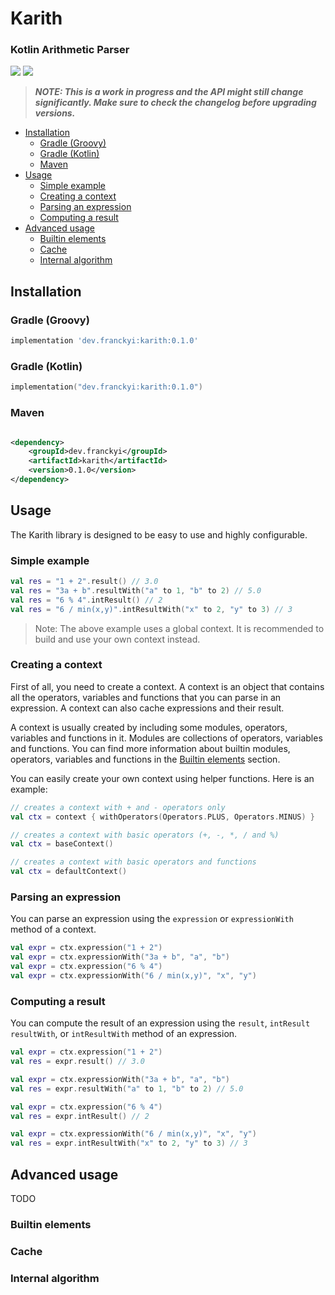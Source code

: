 # Karith

### Kotlin Arithmetic Parser

[![](https://img.shields.io/maven-central/v/dev.franckyi/karith)](https://search.maven.org/artifact/dev.franckyi.karith/karith)
[![](https://img.shields.io/github/license/Franckyi/Karith)](https://mit-license.org/)

> ***NOTE: This is a work in progress and the API might still change significantly. Make sure to check the changelog
before upgrading versions.***

* [Installation](#installation)
    * [Gradle (Groovy)](#gradle-(groovy))
    * [Gradle (Kotlin)](#gradle-(kotlin))
    * [Maven](#maven)
* [Usage](#usage)
    * [Simple example](#simple-example)
    * [Creating a context](#creating-a-context)
    * [Parsing an expression](#parsing-an-expression)
    * [Computing a result](#computing-a-result)
* [Advanced usage](#advanced-usage)
    * [Builtin elements](#builtin-elements)
    * [Cache](#cache)
    * [Internal algorithm](#internal-algorithm)

## Installation

### Gradle (Groovy)

```groovy
implementation 'dev.franckyi:karith:0.1.0'
```

### Gradle (Kotlin)

```kotlin
implementation("dev.franckyi:karith:0.1.0")
```

### Maven

```xml

<dependency>
    <groupId>dev.franckyi</groupId>
    <artifactId>karith</artifactId>
    <version>0.1.0</version>
</dependency>
```

## Usage

The Karith library is designed to be easy to use and highly configurable.

### Simple example

```kotlin
val res = "1 + 2".result() // 3.0
val res = "3a + b".resultWith("a" to 1, "b" to 2) // 5.0
val res = "6 % 4".intResult() // 2
val res = "6 / min(x,y)".intResultWith("x" to 2, "y" to 3) // 3
```

> Note: The above example uses a global context. It is recommended to build and use your own context instead.

### Creating a context

First of all, you need to create a context. A context is an object that contains all the operators, variables and
functions that you can parse in an expression. A context can also cache expressions and their result.

A context is usually created by including some modules, operators, variables and functions in it. Modules are
collections of operators, variables and functions. You can find more information about builtin modules, operators,
variables and functions in the [Builtin elements](#builtin-elements) section.

You can easily create your own context using helper functions. Here is an example:

```kotlin
// creates a context with + and - operators only
val ctx = context { withOperators(Operators.PLUS, Operators.MINUS) }

// creates a context with basic operators (+, -, *, / and %)
val ctx = baseContext()

// creates a context with basic operators and functions
val ctx = defaultContext()
```

### Parsing an expression

You can parse an expression using the `expression` or `expressionWith` method of a context.

```kotlin
val expr = ctx.expression("1 + 2")
val expr = ctx.expressionWith("3a + b", "a", "b")
val expr = ctx.expression("6 % 4")
val expr = ctx.expressionWith("6 / min(x,y)", "x", "y")
```

### Computing a result

You can compute the result of an expression using the `result`, `intResult` `resultWith`, or `intResultWith` method of
an expression.

```kotlin
val expr = ctx.expression("1 + 2")
val res = expr.result() // 3.0

val expr = ctx.expressionWith("3a + b", "a", "b")
val res = expr.resultWith("a" to 1, "b" to 2) // 5.0

val expr = ctx.expression("6 % 4")
val res = expr.intResult() // 2

val expr = ctx.expressionWith("6 / min(x,y)", "x", "y")
val res = expr.intResultWith("x" to 2, "y" to 3) // 3
```

## Advanced usage

TODO

### Builtin elements

### Cache

### Internal algorithm